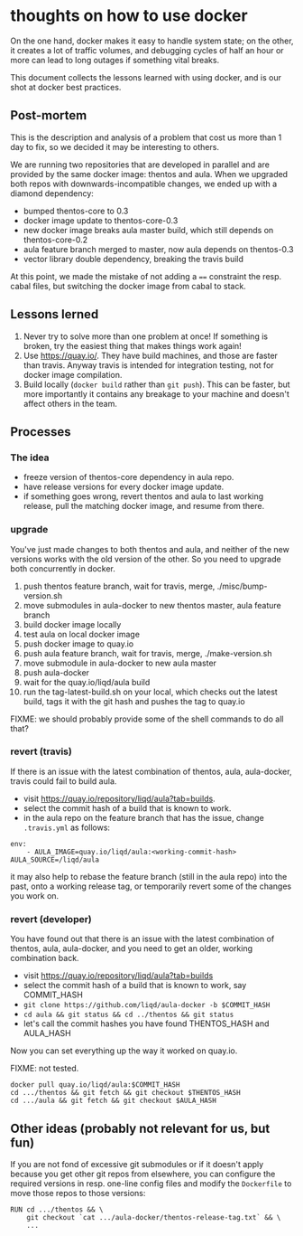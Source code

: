 # thoughts on how to use docker

On the one hand, docker makes it easy to handle system state; on the
other, it creates a lot of traffic volumes, and debugging cycles of
half an hour or more can lead to long outages if something vital
breaks.

This document collects the lessons learned with using docker, and is
our shot at docker best practices.


## Post-mortem

This is the description and analysis of a problem that cost us more
than 1 day to fix, so we decided it may be interesting to others.

We are running two repositories that are developed in parallel and are
provided by the same docker image: thentos and aula.  When we upgraded
both repos with downwards-incompatible changes, we ended up with a
diamond dependency:

- bumped thentos-core to 0.3
- docker image update to thentos-core-0.3
- new docker image breaks aula master build, which still depends on thentos-core-0.2
- aula feature branch merged to master, now aula depends on thentos-0.3
- vector library double dependency, breaking the travis build

At this point, we made the mistake of not adding a `==` constraint the
resp. cabal files, but switching the docker image from cabal to stack.


## Lessons lerned

1. Never try to solve more than one problem at once!  If something is
   broken, try the easiest thing that makes things work again!
2. Use https://quay.io/.  They have build machines, and those are
   faster than travis.  Anyway travis is intended for integration
   testing, not for docker image compilation.
3. Build locally (`docker build` rather than `git push`).  This can be
   faster, but more importantly it contains any breakage to your
   machine and doesn't affect others in the team.


## Processes

### The idea

- freeze version of thentos-core dependency in aula repo.
- have release versions for every docker image update.
- if something goes wrong, revert thentos and aula to last working
  release, pull the matching docker image, and resume from there.


### upgrade

You've just made changes to both thentos and aula, and neither of the
new versions works with the old version of the other.  So you need to
upgrade both concurrently in docker.

1. push thentos feature branch, wait for travis, merge, ./misc/bump-version.sh
1. move submodules in aula-docker to new thentos master, aula feature branch
1. build docker image locally
1. test aula on local docker image
1. push docker image to quay.io
1. push aula feature branch, wait for travis, merge, ./make-version.sh
1. move submodule in aula-docker to new aula master
1. push aula-docker
1. wait for the quay.io/liqd/aula build
1. run the tag-latest-build.sh on your local, which checks out the latest build, tags it with
   the git hash and pushes the tag to quay.io

FIXME: we should probably provide some of the shell commands to do all
that?


### revert (travis)

If there is an issue with the latest combination of thentos, aula,
aula-docker, travis could fail to build aula.

- visit https://quay.io/repository/liqd/aula?tab=builds.
- select the commit hash of a build that is known to work.
- in the aula repo on the feature branch that has the issue, change `.travis.yml` as follows:

```
env:
    - AULA_IMAGE=quay.io/liqd/aula:<working-commit-hash> AULA_SOURCE=/liqd/aula
```

it may also help to rebase the feature branch (still in the aula repo)
into the past, onto a working release tag, or temporarily revert some
of the changes you work on.


### revert (developer)

You have found out that there is an issue with the latest combination
of thentos, aula, aula-docker, and you need to get an older, working
combination back.

- visit https://quay.io/repository/liqd/aula?tab=builds
- select the commit hash of a build that is known to work, say COMMIT_HASH
- `git clone https://github.com/liqd/aula-docker -b $COMMIT_HASH`
- `cd aula && git status && cd ../thentos && git status`
- let's call the commit hashes you have found THENTOS_HASH and AULA_HASH

Now you can set everything up the way it worked on quay.io.

FIXME: not tested.

```shell
docker pull quay.io/liqd/aula:$COMMIT_HASH
cd .../thentos && git fetch && git checkout $THENTOS_HASH
cd .../aula && git fetch && git checkout $AULA_HASH
```


## Other ideas (probably not relevant for us, but fun)

If you are not fond of excessive git submodules or if it
doesn't apply because you get other git repos from elsewhere, you can
configure the required versions in resp. one-line config files and
modify the `Dockerfile` to move those repos to those versions:

```shell
RUN cd .../thentos && \
    git checkout `cat .../aula-docker/thentos-release-tag.txt` && \
    ...
```

